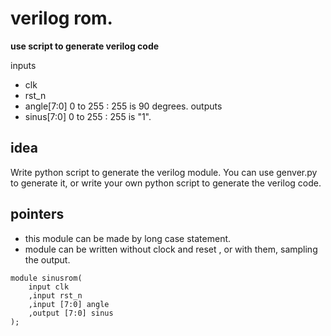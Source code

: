 


# verilog rom. 
**use script to generate verilog code**

inputs
- clk
- rst_n
- angle[7:0]  0 to 255 : 255 is 90 degrees.
outputs
- sinus[7:0]  0 to 255 : 255 is "1".

## idea
Write python script to generate the verilog module. You can use genver.py to generate it,
or write your own python script to generate the verilog code.

## pointers
-  this module can be made by long case statement. 
-  module can be written without clock and reset , or with them, sampling the output.

```plaintext
module sinusrom(  
    input clk  
    ,input rst_n  
    ,input [7:0] angle  
    ,output [7:0] sinus  
);
```



